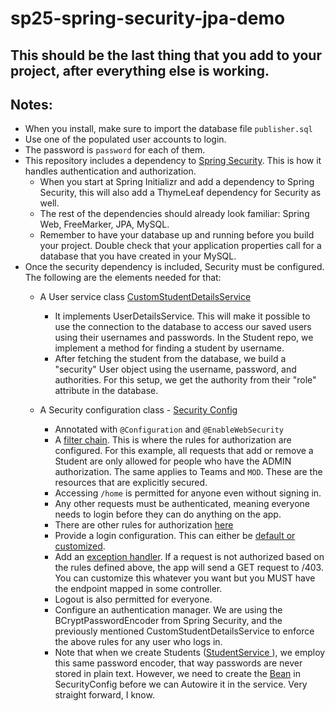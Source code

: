 # sp25-spring-security-jpa-demo
## This should be the last thing that you add to your project, after everything else is working.
## Notes:
- When you install, make sure to import the database file `publisher.sql`
- Use one of the populated user accounts to login.
- The password is `password` for each of them.
- This repository includes a dependency to [Spring Security](https://github.com/uncg-csc340/sp25-spring-security-jpa-demo/blob/22658d2fc91cd0afa996568af80709c6fec0eb67/pom.xml#L41). This is how it handles authentication and authorization.
     - When you start at Spring Initializr and add a dependency to Spring Security, this will also add a ThymeLeaf dependency for Security as well.
     - The rest of the dependencies should already look familiar: Spring Web, FreeMarker, JPA, MySQL.
     - Remember to have your database up and running before you build your project. Double check that your application properties call for a database that you have created in your MySQL.
- Once the security dependency is included, Security must be configured. The following are the elements needed for that:
     -   A User service class [CustomStudentDetailsService](https://github.com/uncg-csc340/sp25-spring-security-jpa-demo/blob/22658d2fc91cd0afa996568af80709c6fec0eb67/src/main/java/com/csc340/security_jpa_demo/security/CustomStudentDetailsService.java#L15)
         - It implements UserDetailsService. This will make it possible to use the connection to the database to access our saved users using their usernames and passwords. In the Student repo, we implement a method for finding a student by username.
         - After fetching the student from the database, we build a "security" User object using the username, password, and authorities. For this setup, we get the authority from their "role" attribute in the database.
   
  -  A Security configuration class - [Security Config](https://github.com/uncg-csc340/sp25-spring-security-jpa-demo/blob/22658d2fc91cd0afa996568af80709c6fec0eb67/src/main/java/com/csc340/security_jpa_demo/security/SecurityConfig.java#L245)
      -   Annotated with `@Configuration` and `@EnableWebSecurity`
      -   A [filter chain](https://github.com/uncg-csc340/sp25-spring-security-jpa-demo/blob/22658d2fc91cd0afa996568af80709c6fec0eb67/src/main/java/com/csc340/security_jpa_demo/security/SecurityConfig.java#L30). This is where the rules for authorization are configured. For this example, all requests that add or remove a Student are only allowed for people who have the ADMIN authorization. The same applies to Teams and `MOD`. These are the resources that are explicitly secured.
      -   Accessing `/home` is permitted for anyone even without signing in. 
      -   Any other requests must be authenticated, meaning everyone needs to login before they can do anything on the app.
      -   There are other rules for authorization [here](https://docs.spring.io/spring-security/reference/servlet/authorization/authorize-http-requests.html#authorize-requests)
      -   Provide a login configuration. This can either be [default or customized](https://docs.spring.io/spring-security/reference/servlet/authentication/passwords/form.html).
      -   Add an [exception handler](https://docs.spring.io/spring-security/reference/servlet/authentication/passwords/form.html). If a request is not authorized based on the rules defined above, the app will send a GET request to /403. You can customize this whatever you want but you MUST have the endpoint mapped in some controller.
      -   Logout is also permitted for everyone.
      -   Configure an authentication manager. We are using the BCryptPasswordEncoder from Spring Security, and the previously mentioned CustomStudentDetailsService to enforce the above rules for any user who logs in.
      -   Note that when we create Students ([StudentService ](https://github.com/uncg-csc340/sp25-spring-security-jpa-demo/blob/22658d2fc91cd0afa996568af80709c6fec0eb67/src/main/java/com/csc340/security_jpa_demo/student/StudentService.java#L86)), we employ this same password encoder, that way passwords are never stored in plain text. However, we need to create the [Bean](https://github.com/uncg-csc340/sp25-spring-security-jpa-demo/blob/22658d2fc91cd0afa996568af80709c6fec0eb67/src/main/java/com/csc340/security_jpa_demo/security/SecurityConfig.java#L62) in SecurityConfig before we can Autowire it in the service. Very straight forward, I know.
  
        
